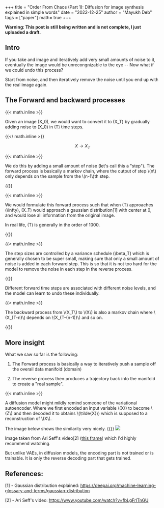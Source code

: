+++
title = "Order From Chaos (Part 1): Diffusion for image synthesis explained in simple words"
date = "2022-12-25"
author = "Mayukh Deb"
tags = ["paper"]
math= true
+++

**Warning: This post is still being written and is not complete, I just uploaded a draft.**

## Intro

If you take and image and iteratively add very small amounts of noise to it, eventually the image would be unrecongnizable to the eye -- Now what if we could undo this process?

Start from noise, and then iteratively remove the noise until you end up with the real image again.

## The Forward and backward processes

{{< math.inline >}}

Given an image \(X_0\), we would want to convert it to \(X_T\) by gradually adding noise to \(X_0\) in \(T\) time steps.

{{</ math.inline >}}

$$
 X \rightarrow X_T 
$$

{{< math.inline >}}
<p>
We do this by adding a small amount of noise (let's call this a "step"). The forward process is basically a markov chain, where the output of step \(n\) only depends on the sample from the \(n-1\)th step.
</p>
{{</ math.inline >}}


{{< math.inline >}}
<p>

We would formulate this forward process such that when \(T\) approaches \(\infty\), \(X_T\) would approach a gaussian distribution[1] with center at 0, and would lose all information from the original image.

In real life, \(T\) is generally in the order of 1000.

</p>
{{</ math.inline >}}

{{< math.inline >}}
<p>

The step sizes are controlled by a variance schedule \(\beta_T\) which is generally chosen to be super small, making sure that only a small amount of noise is added in each forward step. This is so that it is not too hard for the model to remove the noise in each step in the reverse process.

</p>
{{</ math.inline >}}

Different forward time steps are associated with different noise levels, and the model can learn to undo these individually.

{{< math.inline >}}
<p>
The backward process from \(X_T\) to \(X\) is also a markov chain where \(X_{T-n}\) depends on \(X_{T-(n-1)}\) and so on.
</p>
{{</ math.inline >}}

## More insight

What we saw so far is the following:

1. The Forward process is basically a way to iteratively push a sample off the overall data manifold (domain)

2. The reverse process then produces a trajectory back into the manifold to create a "real sample".

{{< math.inline >}}
<p>
A diffusion model might mildly remind someone of the variational autoencoder. Where we first encoded an input variable \(X\) to become \(Z\) and then decoded it to obtains \(\tilde{X}\) which is supposed to a reconstruction of \(X\).
</p>
The image below shows the similarity very nicely.
{{</ math.inline >}}

<img src = "https://user-images.githubusercontent.com/53133634/209469123-81d3fc54-151e-4398-9cec-e3a741bd26d7.png">

Image taken from Ari Seff's video[2] ([this frame](https://youtu.be/fbLgFrlTnGU?t=406)) which I'd highly recommend watching.

But unlike VAEs, in diffusion models, the encoding part is not trained or is trainable. It is only the reverse decoding part that gets trained.

## References:

[1] - Gaussian distribution explained: https://deepai.org/machine-learning-glossary-and-terms/gaussian-distribution

[2] - Ari Seff's video: https://www.youtube.com/watch?v=fbLgFrlTnGU

